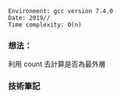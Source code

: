 ```
Environment: gcc version 7.4.0
Date: 2019//
Time complexity: O(n)
```

### 想法：

利用 count 去計算是否為最外層

### 技術筆記
